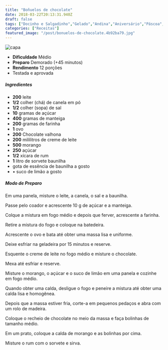```yaml
---
title: "Boñuelos de chocolate"
date: 2018-03-22T20:13:31.940Z
draft: false
tags: ["Docinho e Salgadinho","Gelado","Andina","Aniversário","Páscoa","Vegetariana"]
categories: ["Receitas"]
featured_image: "/post/bonuelos-de-chocolate.4b92ba79.jpg"
---
```


![capa](/post/bonuelos-de-chocolate.4b92ba79.jpg)

*   **Dificuldade** Médio
*   **Preparo** Demorado (+45 minutos)
*   **Rendimento** 12 porções
*   Testada e aprovada
    

##### Ingredientes

*   **200** leite
*   **1/2** colher (chá) de canela em pó
*   **1/2** colher (sopa) de sal
*   **10** gramas de açúcar
*   **400** gramas de manteiga
*   **200** gramas de farinha
*   **1** ovo
*   **200** Chocolate valhona
*   **200** mililitros de creme de leite
*   **500** morango
*   **250** açúcar
*   **1/2** xícara de rum
*   **1** litro de sorvete baunilha
*   gota de essência de baunilha a gosto
*   • suco de limão a gosto

##### Modo de Preparo

Em uma panela, misture o leite, a canela, o sal e a baunilha.

Passe pelo coador e acrescente 10 g de açúcar e a manteiga.

Colque a mistura em fogo médio e depois que ferver, acrescente a farinha.

Retire a mistura do fogo e coloque na batedeira.

Acrescente o ovo e bata até obter uma massa lisa e uniforme.

Deixe esfriar na geladeira por 15 minutos e reserve.

Esquente o creme de leite no fogo médio e misture o chocolate.

Mexa até esfriar e reserve.

Misture o morango, o açúcar e o suco de limão em uma panela e cozinhe em fogo médio.

Quando obter uma calda, desligue o fogo e peneire a mistura até obter uma calda lisa e homogênea.

Depois que a massa estiver fria, corte-a em pequenos pedaços e abra com um rolo de madeira.

Coloque o recheio de chocolate no meio da massa e faça bolinhas de tamanho médio.

Em um prato, coloque a calda de morango e as bolinhas por cima.

Misture o rum com o sorvete e sirva.
